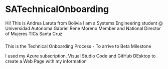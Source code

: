 # SATechnicalOnboarding

Hi! This is Andrea Laruta from Bolivia
I am a Systems Engineering student @ Universidad Autonoma Gabriel Rene Moreno
Member and National Director of Mujeres TICs Santa Cruz

#####

This is the Technical Onboarding Process - To arrive to Beta Milestone

I used my Azure subscription, Visual Studio Code and GitHub DEsktop to create a Web Page with my information 
